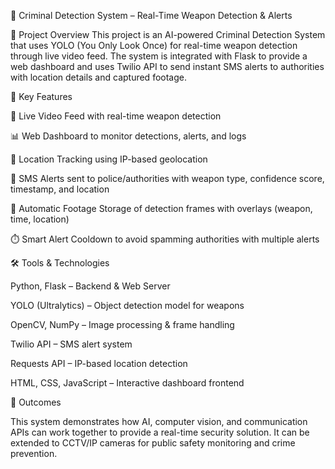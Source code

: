 🚨 Criminal Detection System – Real-Time Weapon Detection & Alerts


📌 Project Overview
This project is an AI-powered Criminal Detection System that uses YOLO (You Only Look Once) for real-time weapon detection through live video feed. The system is integrated with Flask to provide a web dashboard and uses Twilio API to send instant SMS alerts to authorities with location details and captured footage.

🔑 Key Features

🎥 Live Video Feed with real-time weapon detection

📊 Web Dashboard to monitor detections, alerts, and logs

📍 Location Tracking using IP-based geolocation

📱 SMS Alerts sent to police/authorities with weapon type, confidence score, timestamp, and location

💾 Automatic Footage Storage of detection frames with overlays (weapon, time, location)

⏱️ Smart Alert Cooldown to avoid spamming authorities with multiple alerts

🛠️ Tools & Technologies

Python, Flask – Backend & Web Server

YOLO (Ultralytics) – Object detection model for weapons

OpenCV, NumPy – Image processing & frame handling

Twilio API – SMS alert system

Requests API – IP-based location detection

HTML, CSS, JavaScript – Interactive dashboard frontend

🚀 Outcomes

This system demonstrates how AI, computer vision, and communication APIs can work together to provide a real-time security solution. It can be extended to CCTV/IP cameras for public safety monitoring and crime prevention.


